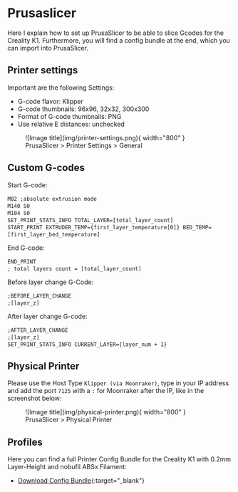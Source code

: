 # Prusaslicer

Here I explain how to set up PrusaSlicer to be able to slice Gcodes for the Creality K1. Furthermore, you will find a
config bundle at the end, which you can import into PrusaSlicer.

## Printer settings

Important are the following Settings:

- G-code flavor: Klipper
- G-code thumbnails: 96x96, 32x32, 300x300
- Format of G-code thumbnails: PNG
- Use relative E distances: unchecked

<figure markdown>
  ![Image title](img/printer-settings.png){ width="800" }
  <figcaption>PrusaSlicer > Printer Settings > General</figcaption>
</figure>

## Custom G-codes

Start G-code:
```
M82 ;absolute extrusion mode
M140 S0
M104 S0 
SET_PRINT_STATS_INFO TOTAL_LAYER=[total_layer_count]
START_PRINT EXTRUDER_TEMP={first_layer_temperature[0]} BED_TEMP=[first_layer_bed_temperature]
```

End G-code:
```
END_PRINT
; total layers count = [total_layer_count]
```

Before layer change G-Code:
```
;BEFORE_LAYER_CHANGE
;[layer_z]
```

After layer change G-code:
```
;AFTER_LAYER_CHANGE
;[layer_z]
SET_PRINT_STATS_INFO CURRENT_LAYER={layer_num + 1}
```

## Physical Printer

Please use the Host Type `Klipper (via Moonraker)`, type in your IP address and add the port `7125` with a `:` for
Moonraker after the IP, like in the screenshot below:

<figure markdown>
  ![Image title](img/physical-printer.png){ width="800" }
  <figcaption>PrusaSlicer > Physical Printer</figcaption>
</figure>

## Profiles

Here you can find a full Printer Config Bundle for the Creality K1 with 0.2mm Layer-Height and nobufil ABSx Filament:

- [Download Config Bundle](https://raw.githubusercontent.com/meteyou/creality-k1/main/slicer-profile/PrusaSlicer_config_bundle-Creality_K1.ini){:target="_blank"}